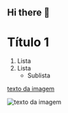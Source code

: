 ## Hi there 👋

# Título 1

1. Lista
2. Lista
   - Sublista 

[texto da imagem ](https://nxboats.com.br/wp-content/uploads/2024/04/tipos-de-mar.jpg)

![texto da imagem ](https://nxboats.com.br/wp-content/uploads/2024/04/tipos-de-mar.jpg)
